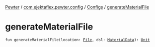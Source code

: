 [Pewter](../../index.md) / [com.ejektaflex.pewter.config](../index.md) / [Configs](index.md) / [generateMaterialFile](./generate-material-file.md)

# generateMaterialFile

`fun generateMaterialFile(location: `[`File`](http://docs.oracle.com/javase/6/docs/api/java/io/File.html)`, dsl: `[`MaterialData`](../../com.ejektaflex.pewter.api.core.materials.stats/-material-data/index.md)`): `[`Unit`](https://kotlinlang.org/api/latest/jvm/stdlib/kotlin/-unit/index.html)